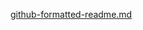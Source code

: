 [github-formatted-readme.md](https://github.com/user-attachments/files/19296413/github-formatted-readme.md)
